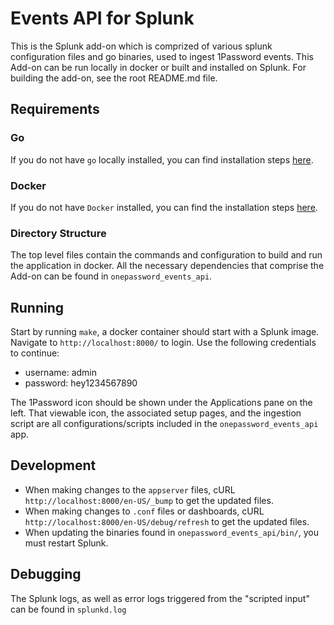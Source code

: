 # Events API for Splunk

This is the Splunk add-on which is comprized of various splunk configuration files and go binaries, used to ingest 1Password events. This Add-on can be run locally in docker or built and installed on Splunk. For building the add-on, see the root README.md file.

## Requirements

### Go

If you do not have `go` locally installed, you can find installation steps [here](https://golang.org/doc/install).

### Docker

If you do not have `Docker` installed, you can find the installation steps [here](https://docs.docker.com/get-docker).

### Directory Structure

The top level files contain the commands and configuration to build and run the application in docker. All the necessary dependencies that comprise the Add-on can be found in `onepassword_events_api`.

## Running

Start by running `make`, a docker container should start with a Splunk image. Navigate to `http://localhost:8000/` to login. Use the following credentials to continue:

- username: admin
- password: hey1234567890

The 1Password icon should be shown under the Applications pane on the left. That viewable icon, the associated setup pages, and the ingestion script are all configurations/scripts included in the `onepassword_events_api` app.

## Development

- When making changes to the `appserver` files, cURL `http://localhost:8000/en-US/_bump` to get the updated files.
- When making changes to `.conf` files or dashboards, cURL `http://localhost:8000/en-US/debug/refresh` to get the updated files.
- When updating the binaries found in `onepassword_events_api/bin/`, you must restart Splunk.

## Debugging

The Splunk logs, as well as error logs triggered from the "scripted input" can be found in `splunkd.log`
